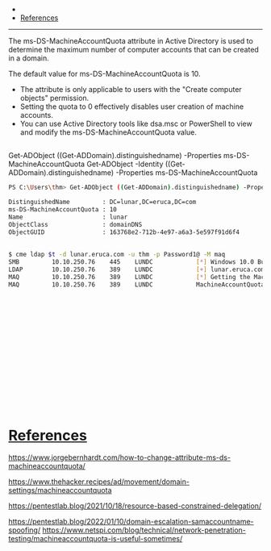 - 
- [References](#references)

-------------------------------------------


The ms-DS-MachineAccountQuota attribute in Active Directory is used to determine the maximum number of computer accounts that can be created in a domain.

The default value for ms-DS-MachineAccountQuota is 10.

- The attribute is only applicable to users with the "Create computer objects" permission.
- Setting the quota to 0 effectively disables user creation of machine accounts.
- You can use Active Directory tools like dsa.msc or PowerShell to view and modify the ms-DS-MachineAccountQuota value.


## 
Get-ADObject ((Get-ADDomain).distinguishedname) -Properties ms-DS-MachineAccountQuota
Get-ADObject -Identity ((Get-ADDomain).distinguishedname) -Properties ms-DS-MachineAccountQuota
```sh
PS C:\Users\thm> Get-ADObject ((Get-ADDomain).distinguishedname) -Properties ms-DS-MachineAccountQuota

DistinguishedName         : DC=lunar,DC=eruca,DC=com
ms-DS-MachineAccountQuota : 10
Name                      : lunar
ObjectClass               : domainDNS
ObjectGUID                : 163768e2-712b-4e97-a6a3-5e597f91d6f4
```

## 
```sh
$ cme ldap $t -d lunar.eruca.com -u thm -p Password1@ -M maq
SMB         10.10.250.76    445    LUNDC            [*] Windows 10.0 Build 17763 x64 (name:LUNDC) (domain:lunar.eruca.com) (signing:True) (SMBv1:False)
LDAP        10.10.250.76    389    LUNDC            [+] lunar.eruca.com\thm:Password1@ (Pwn3d!)
MAQ         10.10.250.76    389    LUNDC            [*] Getting the MachineAccountQuota
MAQ         10.10.250.76    389    LUNDC            MachineAccountQuota: 10
```

## 
```sh

```

## 
```sh

```

## 
```sh

```

## 
```sh

```

## 
```sh

```

## 
```sh

```

## 
```sh

```

## 
```sh

```

# [References](#references-1)

https://www.jorgebernhardt.com/how-to-change-attribute-ms-ds-machineaccountquota/

https://www.thehacker.recipes/ad/movement/domain-settings/machineaccountquota

https://pentestlab.blog/2021/10/18/resource-based-constrained-delegation/

https://pentestlab.blog/2022/01/10/domain-escalation-samaccountname-spoofing/
https://www.netspi.com/blog/technical/network-penetration-testing/machineaccountquota-is-useful-sometimes/